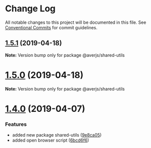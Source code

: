 # Change Log

All notable changes to this project will be documented in this file.
See [Conventional Commits](https://conventionalcommits.org) for commit guidelines.

## [1.5.1](https://github.com/exreplay/aver.js/compare/v1.5.0...v1.5.1) (2019-04-18)

**Note:** Version bump only for package @averjs/shared-utils





# [1.5.0](https://github.com/exreplay/aver.js/compare/v1.4.0...v1.5.0) (2019-04-18)

**Note:** Version bump only for package @averjs/shared-utils





# [1.4.0](https://github.com/exreplay/aver.js/compare/v1.3.0...v1.4.0) (2019-04-07)


### Features

* added new package shared-utils ([9e8ca05](https://github.com/exreplay/aver.js/commit/9e8ca05))
* added open browser script ([6bcd6f6](https://github.com/exreplay/aver.js/commit/6bcd6f6))
